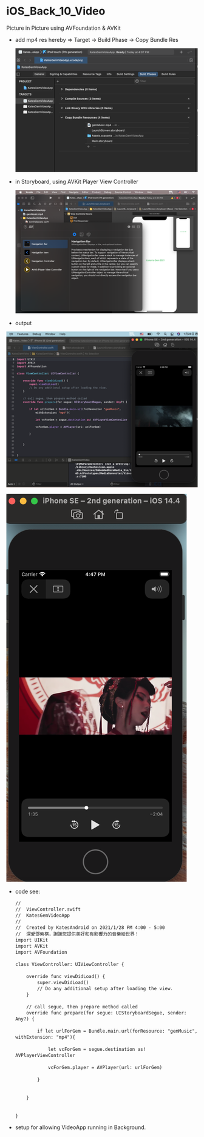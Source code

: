 # iOS_Back_10_Video
Picture in Picture using AVFoundation &amp; AVKit

* add mp4 res hereby => Target -> Build Phase -> Copy Bundle Res 

   ![](https://raw.githubusercontent.com/QueenieCplusplus/iOS_Back_10_Video/main/build%20phase%20-%20Bundle%20res.png)

* in Storyboard, using AVKit Player View Controller

   ![](https://raw.githubusercontent.com/QueenieCplusplus/iOS_Back_10_Video/main/AVKit%20Player%20VC.png)
   
* output

![](https://raw.githubusercontent.com/QueenieCplusplus/iOS_Back_10_Video/main/output%201.png)

   ![](https://raw.githubusercontent.com/QueenieCplusplus/iOS_Back_10_Video/main/output%202.png)

* code see:

      //
      //  ViewController.swift
      //  KatesGemVideoApp
      //
      //  Created by KatesAndroid on 2021/1/28 PM 4:00 - 5:00
      //  深愛鄧紫棋，謝謝您提供美好和有影響力的音樂給世界！
      import UIKit
      import AVKit
      import AVFoundation

      class ViewController: UIViewController {

          override func viewDidLoad() {
              super.viewDidLoad()
              // Do any additional setup after loading the view.
          }

          // call segue, then prepare method called
          override func prepare(for segue: UIStoryboardSegue, sender: Any?) {

              if let urlForGem = Bundle.main.url(forResource: "gemMusic", withExtension: "mp4"){

                  let vcForGem = segue.destination as! AVPlayerViewController

                  vcForGem.player = AVPlayer(url: urlForGem)

              }


          }


      }

* setup for allowing VideoApp running in Background.

